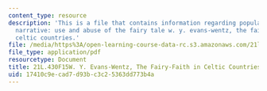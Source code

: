 ```yaml
---
content_type: resource
description: 'This is a file that contains information regarding popular culture and
  narrative: use and abuse of the fairy tale w. y. evans-wentz, the fairy-faith in
  celtic countries.'
file: /media/https%3A/open-learning-course-data-rc.s3.amazonaws.com/21l-430-popular-culture-and-narrative-use-and-abuse-of-the-fairy-tale-fall-2015/17410c9ecad7d93bc3c25363dd773b4a_MIT21L_430F15_Evans.pdf
file_type: application/pdf
resourcetype: Document
title: 21L.430F15W. Y. Evans-Wentz, The Fairy-Faith in Celtic Countries
uid: 17410c9e-cad7-d93b-c3c2-5363dd773b4a
---
```

